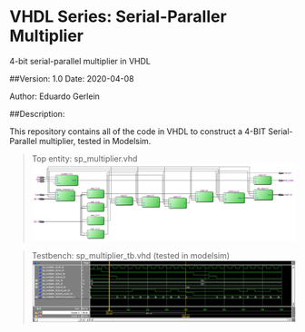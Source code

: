 # VHDL Series: Serial-Paraller Multiplier 
4-bit serial-parallel multiplier in VHDL

##Version: 1.0 
Date: 2020-04-08

Author: Eduardo Gerlein



##Description:

This repository contains all of the code in VHDL to construct a  4-BIT Serial-Parallel multiplier, tested in Modelsim.
 
> Top entity: sp_multiplier.vhd
> ![banner](rtl.jpg)

> Testbench: sp_multiplier_tb.vhd (tested in modelsim)
> ![banner](sim.jpg)

